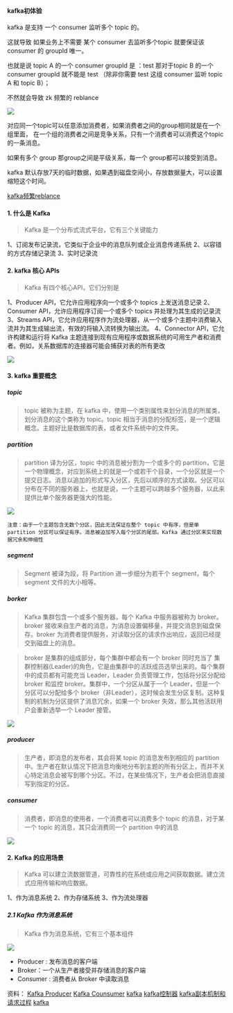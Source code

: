 #### kafka初体验


kafka 是支持 一个 consumer 监听多个 topic 的。

这就导致 如果业务上不需要 某个 consumer 去监听多个topic 就要保证该 consumer 的 groupId 唯一。

也就是说 topic A 的一个 consumer groupId 是 ：test
那对于topic B 的一个 consumer groupId 就不能是 test （除非你需要 test 这组 consumer 监听 topic A 和 topic B）；

不然就会导致 zk 频繁的 reblance

![](https://tva1.sinaimg.cn/large/006tNbRwly1gb1v3v2d5mj316t0u00ui.jpg)


对应同一个topic可以任意添加消费者，如果消费者之间的group相同就是在一个组里面， 在一个组的消费者之间是竞争关系，只有一个消费者可以消费这个topic的一条消息。

如果有多个 group 那group之间是平级关系，每一个 group都可以接受到消息。

kafka 默认存放7天的临时数据，如果遇到磁盘空间小，存放数据量大，可以设置缩短这个时间。

[kafka频繁reblance](https://olnrao.wordpress.com/2015/05/15/apache-kafka-case-of-mysterious-rebalances/)


#### 1. 什么是 Kafka
> Kafka 是一个分布式流式平台，它有三个关键能力

1、订阅发布记录流，它类似于企业中的消息队列或企业消息传递系统
2、以容错的方式存储记录流
3、实时记录流

#### 2. kafka 核心 APIs
>Kafka 有四个核心API，它们分别是

1、Producer API，它允许应用程序向一个或多个 topics 上发送消息记录
2、Consumer API，允许应用程序订阅一个或多个 topics 并处理为其生成的记录流
3、Streams API，它允许应用程序作为流处理器，从一个或多个主题中消费输入流并为其生成输出流，有效的将输入流转换为输出流。
4、Connector API，它允许构建和运行将 Kafka 主题连接到现有应用程序或数据系统的可用生产者和消费者。例如，关系数据库的连接器可能会捕获对表的所有更改

![](https://tva1.sinaimg.cn/large/006tNbRwly1gb1zi8sv7pj31cc0twwfo.jpg)

#### 3. kafka 重要概念

##### topic
>topic 被称为主题，在 kafka 中，使用一个类别属性来划分消息的所属类，划分消息的这个类称为 topic。topic 相当于消息的分配标签，是一个逻辑概念。主题好比是数据库的表，或者文件系统中的文件夹。

##### partition
>partition 译为分区，topic 中的消息被分割为一个或多个的 partition，它是一个物理概念，对应到系统上的就是一个或若干个目录，一个分区就是一个 提交日志。消息以追加的形式写入分区，先后以顺序的方式读取。分区可以分布在不同的服务器上，也就是说，一个主题可以跨越多个服务器，以此来提供比单个服务器更强大的性能。

![](https://tva1.sinaimg.cn/large/006tNbRwly1gb1znjt2jrj30ti0f6gm2.jpg)

`注意：由于一个主题包含无数个分区，因此无法保证在整个 topic 中有序，但是单 partition 分区可以保证有序。消息被迫加写入每个分区的尾部。Kafka 通过分区来实现数据冗余和伸缩性`

##### segment
>Segment 被译为段，将 Partition 进一步细分为若干个 segment，每个 segment 文件的大小相等。

##### borker
>Kafka 集群包含一个或多个服务器，每个 Kafka 中服务器被称为 broker。broker 接收来自生产者的消息，为消息设置偏移量，并提交消息到磁盘保存。broker 为消费者提供服务，对读取分区的请求作出响应，返回已经提交到磁盘上的消息。

>broker 是集群的组成部分，每个集群中都会有一个 broker 同时充当了 集群控制器(Leader)的角色，它是由集群中的活跃成员选举出来的。每个集群中的成员都有可能充当 Leader，Leader 负责管理工作，包括将分区分配给 broker 和监控 broker。集群中，一个分区从属于一个 Leader，但是一个分区可以分配给多个 broker（非Leader），这时候会发生分区复制。这种复制的机制为分区提供了消息冗余，如果一个 broker 失效，那么其他活跃用户会重新选举一个 Leader 接管。

![](https://tva1.sinaimg.cn/large/006tNbRwly1gb1zxjta85j30u00jl3ze.jpg)

##### producer
>生产者，即消息的发布者，其会将某 topic 的消息发布到相应的 partition 中。生产者在默认情况下把消息均衡地分布到主题的所有分区上，而并不关心特定消息会被写到哪个分区。不过，在某些情况下，生产者会把消息直接写到指定的分区。

##### consumer
>消费者，即消息的使用者，一个消费者可以消费多个 topic 的消息，对于某一个 topic 的消息，其只会消费同一个 partition 中的消息

![](https://tva1.sinaimg.cn/large/006tNbRwly1gb1zx1zetbj30u00ao74r.jpg)

#### 2. Kafka 的应用场景
> Kafka 可以建立流数据管道，可靠性的在系统或应用之间获取数据。建立流式应用传输和响应数据。

1、作为消息系统
2、作为存储系统
3、作为流处理器

##### 2.1 Kafka 作为消息系统
>Kafka 作为消息系统，它有三个基本组件

![](https://tva1.sinaimg.cn/large/006tNbRwly1gb1zbwam22j31ha0k20tg.jpg)

+ Producer : 发布消息的客户端
+ Broker：一个从生产者接受并存储消息的客户端
+ Consumer : 消费者从 Broker 中读取消息

资料：
[Kafka Producer](https://mp.weixin.qq.com/s/mpUQhmrzaBT0GxaoOcf0nw)
[Kafka Counsumer](https://mp.weixin.qq.com/s/N87cD0zMc211TwxXu_-wkA)
[kafka](https://mp.weixin.qq.com/s/UULQ8V6RgRaSmoH64TEcFQ)
[kafka控制器](https://mp.weixin.qq.com/s/6IXlnQjuup366JQYlTsJ9w)
[kafka副本机制和请求过程](https://mp.weixin.qq.com/s/cWF1m3ihwsix-jnGpyAjOg)
[kafka](https://mp.weixin.qq.com/s/ddTKYHWK8U5VJMWmqmi3vA)